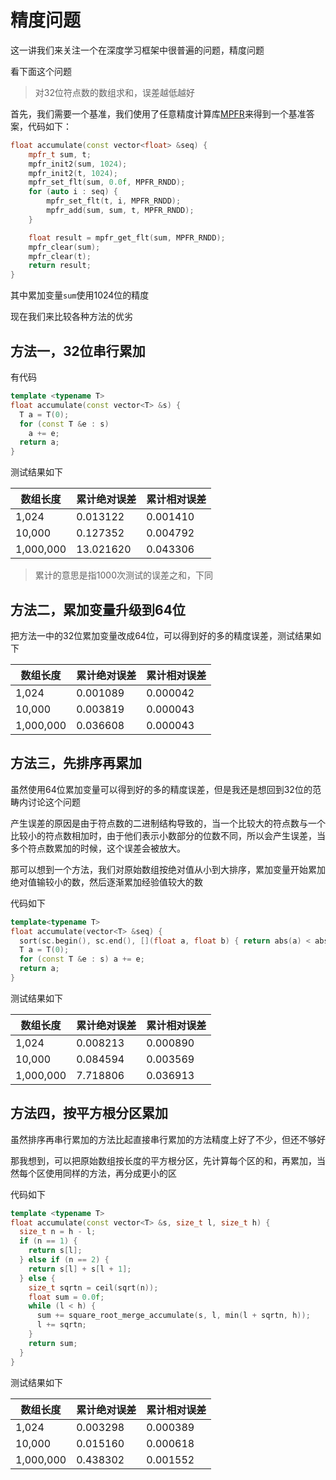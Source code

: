 # 精度问题

这一讲我们来关注一个在深度学习框架中很普遍的问题，精度问题

看下面这个问题

> 对32位符点数的数组求和，误差越低越好

首先，我们需要一个基准，我们使用了任意精度计算库[MPFR](https://www.mpfr.org/)来得到一个基准答案，代码如下：

```c++
float accumulate(const vector<float> &seq) {
    mpfr_t sum, t;
    mpfr_init2(sum, 1024);
    mpfr_init2(t, 1024);
    mpfr_set_flt(sum, 0.0f, MPFR_RNDD);
    for (auto i : seq) {
        mpfr_set_flt(t, i, MPFR_RNDD);
        mpfr_add(sum, sum, t, MPFR_RNDD);
    }

    float result = mpfr_get_flt(sum, MPFR_RNDD);
    mpfr_clear(sum);
    mpfr_clear(t);
    return result;
}
```

其中累加变量`sum`使用1024位的精度

现在我们来比较各种方法的优劣

## 方法一，32位串行累加

有代码

```c++
template <typename T> 
float accumulate(const vector<T> &s) {
  T a = T(0);
  for (const T &e : s)
    a += e;
  return a;
}
```

测试结果如下

数组长度|累计绝对误差|累计相对误差
---|---|---
1,024|0.013122|0.001410
10,000|0.127352|0.004792
1,000,000|13.021620|0.043306

> 累计的意思是指1000次测试的误差之和，下同

## 方法二，累加变量升级到64位

把方法一中的32位累加变量改成64位，可以得到好的多的精度误差，测试结果如下


数组长度|累计绝对误差|累计相对误差
---|---|---
1,024|0.001089|0.000042
10,000|0.003819|0.000043
1,000,000|0.036608|0.000043

## 方法三，先排序再累加

虽然使用64位累加变量可以得到好的多的精度误差，但是我还是想回到32位的范畴内讨论这个问题

产生误差的原因是由于符点数的二进制结构导致的，当一个比较大的符点数与一个比较小的符点数相加时，由于他们表示小数部分的位数不同，所以会产生误差，当多个符点数累加的时候，这个误差会被放大。

那可以想到一个方法，我们对原始数组按绝对值从小到大排序，累加变量开始累加绝对值输较小的数，然后逐渐累加经验值较大的数

代码如下

```c++
template<typename T>
float accumulate(vector<T> &seq) {
  sort(sc.begin(), sc.end(), [](float a, float b) { return abs(a) < abs(b); });
  T a = T(0);
  for (const T &e : s) a += e;
  return a;
}
```

测试结果如下

数组长度|累计绝对误差|累计相对误差
---|---|---
1,024|0.008213|0.000890
10,000|0.084594|0.003569
1,000,000|7.718806|0.036913

## 方法四，按平方根分区累加

虽然排序再串行累加的方法比起直接串行累加的方法精度上好了不少，但还不够好

那我想到，可以把原始数组按长度的平方根分区，先计算每个区的和，再累加，当然每个区使用同样的方法，再分成更小的区

代码如下

```c++
template <typename T>
float accumulate(const vector<T> &s, size_t l, size_t h) {
  size_t n = h - l;
  if (n == 1) {
    return s[l];
  } else if (n == 2) {
    return s[l] + s[l + 1];
  } else {
    size_t sqrtn = ceil(sqrt(n));
    float sum = 0.0f;
    while (l < h) {
      sum += square_root_merge_accumulate(s, l, min(l + sqrtn, h));
      l += sqrtn;
    }
    return sum;
  }
}
```

测试结果如下

数组长度|累计绝对误差|累计相对误差
---|---|---
1,024|0.003298|0.000389
10,000|0.015160|0.000618
1,000,000|0.438302|0.001552